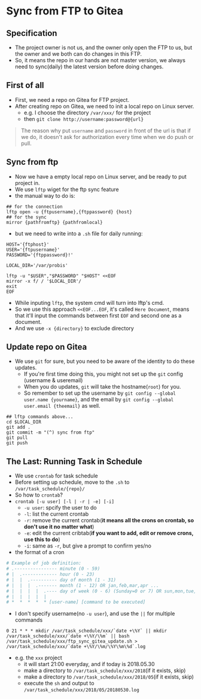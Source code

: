 # Sync from FTP to Gitea
## Specification
- The project owner is not us, and the owner only open the FTP to us, but the owner and we both can do changes in this FTP.
- So, it means the repo in our hands are not master version, we always need to sync(daily) the latest version before doing changes.

## First of all
- First, we need a repo on Gitea for FTP project.
- After creating repo on Gitea, we need to init a local repo on Linux server.
  - e.g. I choose the directory `/var/xxx/` for the project
  - then `git clone http://username:password@{url}`
> The reason why put `username` and `password` in front of the url is that if we do, it doesn't ask for authorization every time when we do push or pull.

## Sync from ftp
- Now we have a empty local repo on Linux server, and be ready to put project in.
- We use `lftp` wiget for the ftp sync feature
- the manual way to do is:

```shell
## for the connection
lftp open -u {ftpusername},{ftppassword} {host}
## for the sync
mirror {pathfromftp} {pathfromlocal}
```

- but we need to write into a `.sh` file for daily running:

```shell
HOST='{ftphost}'
USER='{ftpusername}'
PASSWORD='{ftppassword}!'

LOCAL_DIR='/var/probis'

lftp -u "$USER","$PASSWORD" "$HOST" <<EOF
mirror -x f/ / '$LOCAL_DIR'/
exit
EOF
```

- While inputing `lftp`, the system cmd will turn into lftp's cmd.
- So we use this approach `<<EOF...EOF`, it's called `Here Document`, means that it'll input the commands between first `EOF` and second one as a document.
- And we use `-x {directory}` to exclude directory

## Update repo on Gitea
- We use `git` for sure, but you need to be aware of the identity to do these updates.
  - If you're first time doing this, you might not set up the `git` config (username & useremail)
  - When you do updates, `git` will take the hostname(`root`) for you.
  - So remember to set up the username by `git config --global user.name {yourname}`, and the email by `git config --global user.email {theemail}` as well.

```
## lftp commands above...
cd $LOCAL_DIR
git add .
git commit -m "(^) sync from ftp"
git pull
git push
```

## The Last: Running Task in Schedule
- We use `crontab` for task schedule
- Before setting up schedule, move to the `.sh` to `/var/task_schedule/{repo}/`
- So how to `crontab`? 
- `crontab [-u user] [-l | -r | -e] [-i]`
  - `-u user`: spcify the user to do
  - `-l`: list the current crontab
  - `-r`: remove the current crontab(**it means all the crons on crontab, so don't use it no matter what**)
  - `-e`: edit the current cribtab(**if you want to add, edit or remove crons, use this to do**)
  - `-i`: same as `-r`, but give a prompt to confirm yes/no
- the format of a cron

```sh
# Example of job definition:
# .---------------- minute (0 - 59)
# |  .------------- hour (0 - 23)
# |  |  .---------- day of month (1 - 31)
# |  |  |  .------- month (1 - 12) OR jan,feb,mar,apr ...
# |  |  |  |  .---- day of week (0 - 6) (Sunday=0 or 7) OR sun,mon,tue,wed,thu,fri,sat
# |  |  |  |  |
# *  *  *  *  * [user-name] [command to be executed]
```

- I don't specify username(no `-u user`), and use the `||` for multiple commands

```
0 21 * * * mkdir /var/task_schedule/xxx/`date +\%Y` || mkdir /var/task_schedule/xxx/`date +\%Y/\%m` || bash /var/task_schedule/xxx/ftp_sync_gitea_update.sh > /var/task_schedule/xxx/`date +\%Y/\%m/\%Y\%m\%d`.log
```

- e.g. the `xxx` project
  - it will start 21:00 everyday, and if today is 2018.05.30
  - make a directory to `/var/task_schedule/xxx/2018`(if it exists, skip)
  - make a directory to `/var/task_schedule/xxx/2018/05`(if it exists, skip)
  - execute the `sh` and output to `/var/task_schedule/xxx/2018/05/20180530.log`
